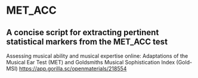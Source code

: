 # MET_ACC
A concise script for extracting pertinent statistical markers from the MET_ACC test
-----------------------------------------------------------------------------------
Assessing musical ability and musical expertise online: Adaptations of the Musical Ear Test (MET) and Goldsmiths Musical Sophistication Index (Gold-MSI)
https://app.gorilla.sc/openmaterials/218554
